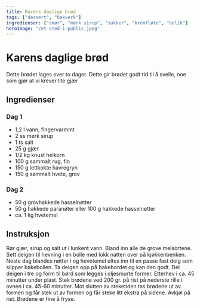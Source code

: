 ```yaml
---
title: Karens daglige brød
tags: ["dessert", "bakverk"]
ingredienser: ["smør", "mørk sirup", "sukker", "kremfløte", "nelik"]
heroImage: "/et-sted-i-public.jpeg"
---
```


# Karens daglige brød

Dette brødet lages over to dager. Dette gir brødet godt tid til å svelle, noe som gjør at vi krever lite gjær

## Ingredienser

### Dag 1

- 1,2 l vann, fingervarmmt
- 2 ss mørk sirup
- 1 ts salt
- 25 g gjær
- 1/2 kg knust helkorn
- 100 g sammalt rug, fin
- 150 g lettkokte havregryn
- 150 g sammalt hvete, grov

### Dag 2

- 50 g grovhakkede hasselnøtter
- 50 g hakkede paranøter eller 100 g hakkede hasselnøtter
- ca. 1 kg hvetemel

## Instruksjon

Rør gjær, sirup og salt ut i lunkent vann. Bland inn alle de grove melsortene. Sett deigen til hevning i en bolle med lokk natten over på kjøkkenbenken. Neste dag blandes nøtter i og hevetemel eltes inn til en passe fast deig som slipper bakebollen. Ta deigen opp på bakebordet og kan den godt. Del deigen i tre og form til børd som legges i oljesmurte former. Etterhev i ca. 45 minutter under plast. Stek brødene ved 200 gr. på rist på nederste rille i ovnen i ca. 45-60 minutter. Mot slutten av steketiden tas brødene ut av formen og får stek ut av formen og får steke litt ekstra på sidene. Avkjøl på rist. Brødene er fine å fryse.
